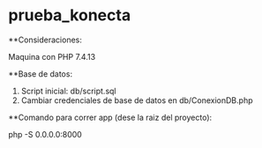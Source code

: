 # prueba_konecta


**Consideraciones:

Maquina con PHP 7.4.13

**Base de datos:

1. Script inicial: db/script.sql
2. Cambiar credenciales de base de datos en db/ConexionDB.php

**Comando para correr app (dese la raiz del proyecto):

php -S 0.0.0.0:8000



